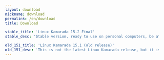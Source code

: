 ```yaml
---
layout: download
nickname: download
permalink: /en/download
title: Download

stable_title: 'Linux Kamarada 15.2 Final'
stable_desc: 'Stable version, ready to use on personal computers, be at home or at work, in private companies or government entities.'

old_151_title: 'Linux Kamarada 15.1 (old release)'
old_151_desc: 'This is not the latest Linux Kamarada release, but it is available for download in case you need it for any reason.'
---
```

